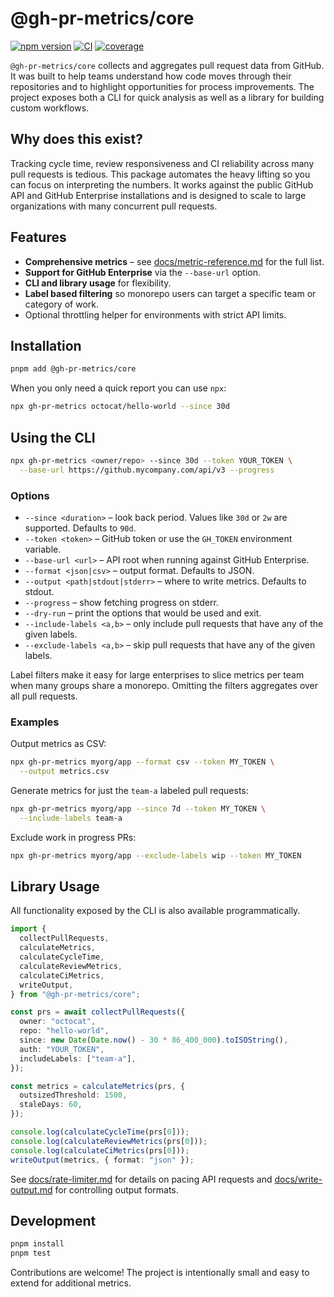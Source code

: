 # @gh-pr-metrics/core

[![npm version](https://img.shields.io/npm/v/@gh-pr-metrics/core)](https://www.npmjs.com/package/@gh-pr-metrics/core)
[![CI](https://github.com/owner/repo/actions/workflows/ci.yml/badge.svg)](https://github.com/owner/repo/actions/workflows/ci.yml)
[![coverage](https://img.shields.io/codecov/c/github/owner/repo)](https://codecov.io/gh/owner/repo)

`@gh-pr-metrics/core` collects and aggregates pull request data from GitHub. It was
built to help teams understand how code moves through their repositories and to
highlight opportunities for process improvements. The project exposes both a CLI
for quick analysis as well as a library for building custom workflows.

## Why does this exist?

Tracking cycle time, review responsiveness and CI reliability across many pull
requests is tedious. This package automates the heavy lifting so you can focus
on interpreting the numbers. It works against the public GitHub API and GitHub
Enterprise installations and is designed to scale to large organizations with
many concurrent pull requests.

## Features

- **Comprehensive metrics** – see [docs/metric-reference.md](docs/metric-reference.md) for the full list.
- **Support for GitHub Enterprise** via the `--base-url` option.
- **CLI and library usage** for flexibility.
- **Label based filtering** so monorepo users can target a specific team or
  category of work.
- Optional throttling helper for environments with strict API limits.

## Installation

```bash
pnpm add @gh-pr-metrics/core
```

When you only need a quick report you can use `npx`:

```bash
npx gh-pr-metrics octocat/hello-world --since 30d
```

## Using the CLI

```bash
npx gh-pr-metrics <owner/repo> --since 30d --token YOUR_TOKEN \
  --base-url https://github.mycompany.com/api/v3 --progress
```

### Options

- `--since <duration>` – look back period. Values like `30d` or `2w` are
  supported. Defaults to `90d`.
- `--token <token>` – GitHub token or use the `GH_TOKEN` environment variable.
- `--base-url <url>` – API root when running against GitHub Enterprise.
- `--format <json|csv>` – output format. Defaults to JSON.
- `--output <path|stdout|stderr>` – where to write metrics. Defaults to stdout.
- `--progress` – show fetching progress on stderr.
- `--dry-run` – print the options that would be used and exit.
- `--include-labels <a,b>` – only include pull requests that have any of the
  given labels.
- `--exclude-labels <a,b>` – skip pull requests that have any of the given
  labels.

Label filters make it easy for large enterprises to slice metrics per team when
many groups share a monorepo. Omitting the filters aggregates over all pull
requests.

### Examples

Output metrics as CSV:

```bash
npx gh-pr-metrics myorg/app --format csv --token MY_TOKEN \
  --output metrics.csv
```

Generate metrics for just the `team-a` labeled pull requests:

```bash
npx gh-pr-metrics myorg/app --since 7d --token MY_TOKEN \
  --include-labels team-a
```

Exclude work in progress PRs:

```bash
npx gh-pr-metrics myorg/app --exclude-labels wip --token MY_TOKEN
```

## Library Usage

All functionality exposed by the CLI is also available programmatically.

```ts
import {
  collectPullRequests,
  calculateMetrics,
  calculateCycleTime,
  calculateReviewMetrics,
  calculateCiMetrics,
  writeOutput,
} from "@gh-pr-metrics/core";

const prs = await collectPullRequests({
  owner: "octocat",
  repo: "hello-world",
  since: new Date(Date.now() - 30 * 86_400_000).toISOString(),
  auth: "YOUR_TOKEN",
  includeLabels: ["team-a"],
});

const metrics = calculateMetrics(prs, {
  outsizedThreshold: 1500,
  staleDays: 60,
});

console.log(calculateCycleTime(prs[0]));
console.log(calculateReviewMetrics(prs[0]));
console.log(calculateCiMetrics(prs[0]));
writeOutput(metrics, { format: "json" });
```

See [docs/rate-limiter.md](docs/rate-limiter.md) for details on pacing API
requests and [docs/write-output.md](docs/write-output.md) for controlling output
formats.

## Development

```bash
pnpm install
pnpm test
```

Contributions are welcome! The project is intentionally small and easy to extend
for additional metrics.
